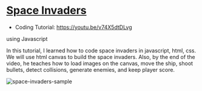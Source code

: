 # [Space Invaders](https://youtu.be/v74X5dtDLvg)
- Coding Tutorial: https://youtu.be/v74X5dtDLvg

using Javascript

In this tutorial, I learned how to code space invaders in javascript, html, css. We will use html canvas to build the space invaders. Also, by the end of the video, he teaches how to load images on the canvas, move the ship, shoot bullets, detect collisions, generate enemies, and keep player score.

![space-invaders-sample](https://user-images.githubusercontent.com/78777681/211818433-f6e9ff60-bd17-4941-9a69-723e6bcc377b.png)
